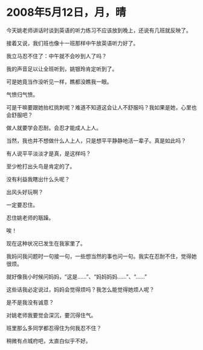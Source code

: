 # 2008年5月12日，月，晴

今天姚老师讲话时谈到英语的听力练习不应该放到晚上，还说有几班就反映了。

接着又说，我们班也像十一班那样中午放英语听力好了。

我立马忍不住了：中午就不会吵到人了吗？

我的声音足以让全班听到，姚银玲肯定听到了。

可是她竟当作没听见一样，瞧都没瞧我一眼。

气愤归气愤。

可是干嘛要跟她抬杠挑刺呢？难道不知道这会让人不舒服吗？我如果是她，心里也会舒服吧？

做人就要学会忍耐。会忍才能成人上人。

当然，我也并不想做什么人上人，只是想平平静静地活一辈子。真是如此吗？

有人说平平淡淡才是真，是这样吗？

至少枪打出头鸟是肯定的了。

没有利益我瞎出什么头呢？

出风头好玩啊？

一定要忍住。

忍住姚老师的聒躁。

唉！

现在这种状况已发生在我家里了。

我妈问我问题时一句接一句，一些想当然的事也问一句。我实在忍耐不住，觉得她很烦。

就好像我小时候问妈妈，“这是……”、“妈妈妈妈……”、“……”

这些话我必定说过，妈妈会觉得烦吗？我怎么能觉得她烦人呢？

是不是我没有诚意？

对姚老师我要觉会深沉，要沉得住气。

班里那么多同学都忍得住为何我忍不住？

稍微有点城府吧，太直白似乎不好。
